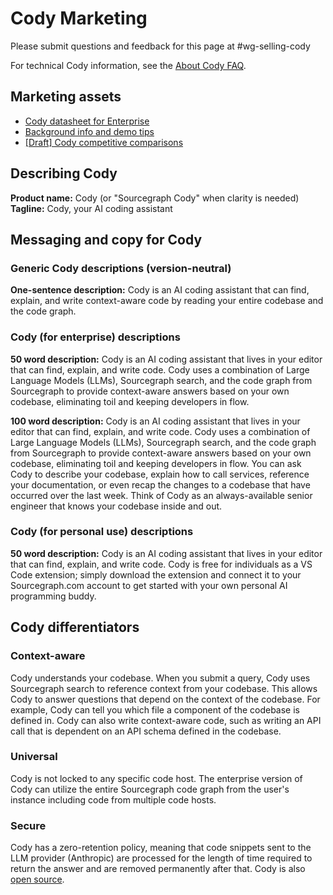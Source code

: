 # Cody Marketing

Please submit questions and feedback for this page at #wg-selling-cody

For technical Cody information, see the [About Cody FAQ](about-cody-faq.md).

## Marketing assets

- [Cody datasheet for Enterprise](https://drive.google.com/file/d/1aBvueBm1CfzTorkb0aumU0Pa_W4VHFYo/view?usp=sharing)
- [Background info and demo tips](https://docs.google.com/document/d/1M7F9n4uNjlQOuUley6EubRjOw9D3meKwgFfvd7yHkMA/edit#heading=h.mgur8fhhngdv)
- [[Draft] Cody competitive comparisons](https://docs.google.com/document/d/1x1Z8ewbCwciVj0cA5aRLt5ziVHuE7LbdBcfNcVEPk-U/edit?usp=sharing)

## Describing Cody

**Product name:** Cody (or "Sourcegraph Cody" when clarity is needed)
**Tagline:** Cody, your AI coding assistant

## Messaging and copy for Cody

### Generic Cody descriptions (version-neutral)

**One-sentence description:** Cody is an AI coding assistant that can find, explain, and write context-aware code by reading your entire codebase and the code graph.

### Cody (for enterprise) descriptions

**50 word description:** Cody is an AI coding assistant that lives in your editor that can find, explain, and write code. Cody uses a combination of Large Language Models (LLMs), Sourcegraph search, and the code graph from Sourcegraph to provide context-aware answers based on your own codebase, eliminating toil and keeping developers in flow.

**100 word description:** Cody is an AI coding assistant that lives in your editor that can find, explain, and write code. Cody uses a combination of Large Language Models (LLMs), Sourcegraph search, and the code graph from Sourcegraph to provide context-aware answers based on your own codebase, eliminating toil and keeping developers in flow. You can ask Cody to describe your codebase, explain how to call services, reference your documentation, or even recap the changes to a codebase that have occurred over the last week. Think of Cody as an always-available senior engineer that knows your codebase inside and out.

### Cody (for personal use) descriptions

**50 word description:** Cody is an AI coding assistant that lives in your editor that can find, explain, and write code. Cody is free for individuals as a VS Code extension; simply download the extension and connect it to your Sourcegraph.com account to get started with your own personal AI programming buddy.

## Cody differentiators

### Context-aware

Cody understands your codebase. When you submit a query, Cody uses Sourcegraph search to reference context from your codebase. This allows Cody to answer questions that depend on the context of the codebase. For example, Cody can tell you which file a component of the codebase is defined in. Cody can also write context-aware code, such as writing an API call that is dependent on an API schema defined in the codebase.

### Universal

Cody is not locked to any specific code host. The enterprise version of Cody can utilize the entire Sourcegraph code graph from the user's instance including code from multiple code hosts.

### Secure

Cody has a zero-retention policy, meaning that code snippets sent to the LLM provider (Anthropic) are processed for the length of time required to return the answer and are removed permanently after that. Cody is also [open source](https://sourcegraph.com/github.com/sourcegraph/sourcegraph/-/tree/client/cody).
